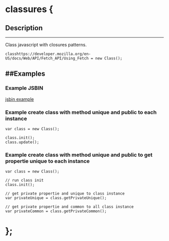 # classures {

## Description
---

Class javascript with closures patterns.

    classhttps://developer.mozilla.org/en-US/docs/Web/API/Fetch_API/Using_Fetch = new Class();
    
##Examples
---

### Example JSBIN

[jsbin example](http://jsbin.com/iZinIqO/20/edit?html,js,output)

### Example create class with method unique and public to each instance

    var class = new Class();

    class.init();
    class.update(); 

### Example create class with method unique and public to get propertie unique to each instance

    var class = new Class();
	
	// run class init
    class.init();
	
	// get private propertie and unique to class instance
    var privateUnique = class.getPrivateUnique(); 
    
    // get private propertie and common to all class instance
	var privateCommon = class.getPrivateCommon(); 


# };

